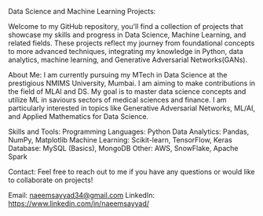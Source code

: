 Data Science and Machine Learning Projects: 

Welcome to my GitHub repository, you'll find a collection of projects that showcase my skills and progress in Data Science, Machine Learning, and related fields. 
These projects reflect my journey from foundational concepts to more advanced techniques, integrating my knowledge in Python, data analytics, machine learning, and Generative Adversarial Networks(GANs).

About Me:
I am currently pursuing my MTech in Data Science at the prestigious NMIMS University, Mumbai.
I am aiming to make contributions in the field of MLAI and DS. My goal is to master data science concepts and utilize ML in saviours sectors of medical sciences and finance.
I am particularly interested in topics like Generative Adversarial Networks, ML/AI, and Applied Mathematics for Data Science.


Skills and Tools: 
Programming Languages: Python 
Data Analytics: Pandas, NumPy, Matplotlib
Machine Learning: Scikit-learn, TensorFlow, Keras
Database: MySQL (Basics), MongoDB
Other: AWS, SnowFlake, Apache Spark

Contact:
Feel free to reach out to me if you have any questions or would like to collaborate on projects!

Email: naeemsayyad34@gmail.com
LinkedIn: https://www.linkedin.com/in/naeemsayyad/
